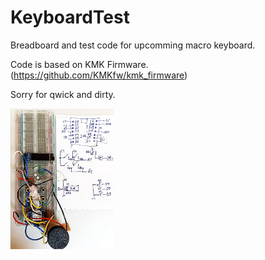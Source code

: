 # KeyboardTest

Breadboard and test code for upcomming macro keyboard.     

Code is based on KMK Firmware. (https://github.com/KMKfw/kmk_firmware)     

Sorry for qwick and dirty.    

<img src="SCH-BB.jpg" width=33% height=33%>